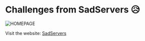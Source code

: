 # Challenges from SadServers 😥

![HOMEPAGE](https://i.imgur.com/FSRDhcF.png)

Visit the website: [SadServers](https://sadservers.com/)